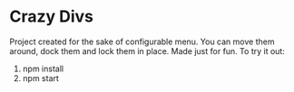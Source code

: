# Crazy Divs
Project created for the sake of configurable menu. You can move them around, dock them and lock them in place. Made just for fun.
To try it out:
1. npm install
2. npm start
